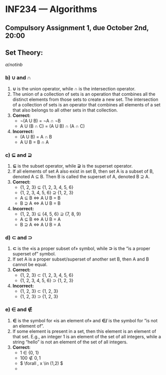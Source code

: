 # INF234 — Algorithms 
## Compulsory Assignment 1, due October 2nd, 20:00
## Set Theory:
 
 $a /notin b$ 
### b) ∪ and ∩

1. **∪** is the union operator, while **∩** is the intersection operator.
2. The union of a collection of sets is an operation that combines all the distinct elements from those sets to create a new set. The intersection of a collection of sets is an operator that combines all elements of a set that also belongs to all other sets in that collection.
3. **Correct:**
   - ¬(A U B) = ¬A ∩ ¬B
   - A U (B ∩ C) = (A U B) ∩ (A ∩ C)
4. **Incorrect:**
   - (A U B) = A ∩ B
   - A U B = B ∩ A

### c) ⊆ and ⊇

1. **⊆** is the subset operator, while **⊇** is the superset operator.
2. If all elements of set A also exist in set B, then set A is a subset of B, denoted A ⊆ B. Then B is called the superset of A, denoted B ⊇ A.
3. **Correct:**
   - {1, 2, 3} ⊆ {1, 2, 3, 4, 5, 6}
   - {1, 2, 3, 4, 5, 6} ⊇ {1, 2, 3}
   - A ⊆ B ⇔ A U B = B
   - B ⊇ A ⇔ A U B = B
4. **Incorrect:**
   - {1, 2, 3} ⊆ {4, 5, 6} ⊇ {7, 8, 9}
   - A ⊆ B ⇔ A U B = A
   - B ⊇ A ⇔ A U B = A

### d) ⊂ and ⊃

1. **⊂** is the «is a proper subset of» symbol, while **⊃** is the “is a proper superset of” symbol.
2. If set A is a proper subset/superset of another set B, then A and B cannot be equal.
3. **Correct:**
   - {1, 2, 3} ⊂ {1, 2, 3, 4, 5, 6}
   - {1, 2, 3, 4, 5, 6} ⊃ {1, 2, 3}
4. **Incorrect:**
   - {1, 2, 3} ⊂ {1, 2, 3}
   - {1, 2, 3} ⊃ {1, 2, 3}

### e) $\in$ and $\notin$

1. **∈** is the symbol for «is an element of» and **∈/** is the symbol for ”is not an element of”.
2. If some element is present in a set, then this element is an element of that set. E.g., an integer 1 is an element of the set of all integers, while a string “hello” is not an element of the set of all integers.
3. **Correct:**
   - 1 $\in$ {0, 1}
   - $100 \notin {0, 1}$
   - $ \forall \, x \in (1,2) $
   - 

